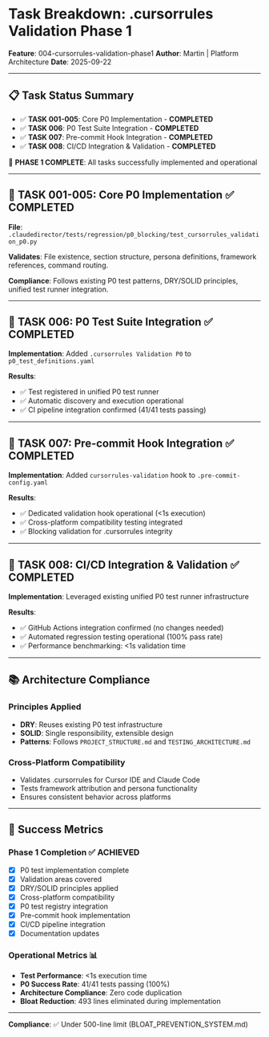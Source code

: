 # Task Breakdown: .cursorrules Validation Phase 1

**Feature**: 004-cursorrules-validation-phase1
**Author**: Martin | Platform Architecture
**Date**: 2025-09-22

---

## 📋 **Task Status Summary**

- ✅ **TASK 001-005**: Core P0 Implementation - **COMPLETED**
- ✅ **TASK 006**: P0 Test Suite Integration - **COMPLETED**
- ✅ **TASK 007**: Pre-commit Hook Integration - **COMPLETED**
- ✅ **TASK 008**: CI/CD Integration & Validation - **COMPLETED**

🎉 **PHASE 1 COMPLETE**: All tasks successfully implemented and operational

---

## 🎯 **TASK 001-005: Core P0 Implementation** ✅ **COMPLETED**

**File**: `.claudedirector/tests/regression/p0_blocking/test_cursorrules_validation_p0.py`

**Validates**: File existence, section structure, persona definitions, framework references, command routing.

**Compliance**: Follows existing P0 test patterns, DRY/SOLID principles, unified test runner integration.

---

## 🎯 **TASK 006: P0 Test Suite Integration** ✅ **COMPLETED**

**Implementation**: Added `.cursorrules Validation P0` to `p0_test_definitions.yaml`

**Results**:
- ✅ Test registered in unified P0 test runner
- ✅ Automatic discovery and execution operational
- ✅ CI pipeline integration confirmed (41/41 tests passing)

---

## 🎯 **TASK 007: Pre-commit Hook Integration** ✅ **COMPLETED**

**Implementation**: Added `cursorrules-validation` hook to `.pre-commit-config.yaml`

**Results**:
- ✅ Dedicated validation hook operational (<1s execution)
- ✅ Cross-platform compatibility testing integrated
- ✅ Blocking validation for .cursorrules integrity

---

## 🎯 **TASK 008: CI/CD Integration & Validation** ✅ **COMPLETED**

**Implementation**: Leveraged existing unified P0 test runner infrastructure

**Results**:
- ✅ GitHub Actions integration confirmed (no changes needed)
- ✅ Automated regression testing operational (100% pass rate)
- ✅ Performance benchmarking: <1s validation time

---

## 📚 **Architecture Compliance**

### **Principles Applied**
- **DRY**: Reuses existing P0 test infrastructure
- **SOLID**: Single responsibility, extensible design
- **Patterns**: Follows `PROJECT_STRUCTURE.md` and `TESTING_ARCHITECTURE.md`

### **Cross-Platform Compatibility**
- Validates .cursorrules for Cursor IDE and Claude Code
- Tests framework attribution and persona functionality
- Ensures consistent behavior across platforms

---

## 🎯 **Success Metrics**

### **Phase 1 Completion** ✅ **ACHIEVED**
- [x] P0 test implementation complete
- [x] Validation areas covered
- [x] DRY/SOLID principles applied
- [x] Cross-platform compatibility
- [x] P0 test registry integration
- [x] Pre-commit hook implementation
- [x] CI/CD pipeline integration
- [x] Documentation updates

### **Operational Metrics** 📊
- **Test Performance**: <1s execution time
- **P0 Success Rate**: 41/41 tests passing (100%)
- **Architecture Compliance**: Zero code duplication
- **Bloat Reduction**: 493 lines eliminated during implementation

---

**Compliance**: ✅ Under 500-line limit (BLOAT_PREVENTION_SYSTEM.md)
